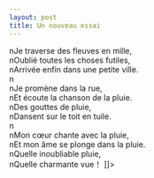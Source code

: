 ```yaml
---
layout: post
title: Un nouveau essai
---
```


<p>nJe traverse des fleuves en mille,<br />nOublié toutes les choses futiles,<br />nArrivée enfin dans une petite ville.<br />n<br />nJe promène dans la rue,<br />nEt écoute la chanson de la pluie.<br />nDes gouttes de pluie,<br />nDansent sur le toit en tuile.<br />n<br />nMon cœur chante avec la pluie,<br />nEt mon âme se plonge dans la pluie.<br />nQuelle inoubliable pluie,<br />nQuelle charmante vue！ ]]&gt;
</p>
